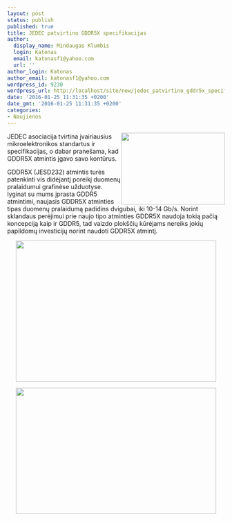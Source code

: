 ```yaml
---
layout: post
status: publish
published: true
title: JEDEC patvirtino GDDR5X specifikacijas
author:
  display_name: Mindaugas Klumbis
  login: Katonas
  email: katonasf1@yahoo.com
  url: ''
author_login: Katonas
author_email: katonasf1@yahoo.com
wordpress_id: 9230
wordpress_url: http://localhost/site/new/jedec_patvirtino_gddr5x_specifikacijas/
date: '2016-01-25 11:31:35 +0200'
date_gmt: '2016-01-25 11:31:35 +0200'
categories:
- Naujienos
---
```

<p>
	<a href="http://technews.lt/userfiles/GDDR5-specifications-1.jpg"><img alt="" src="http://technews.lt/userfiles/GDDR5-specifications-1.jpg" style="width: 240px; height: 166px; float: right;" /></a>JEDEC asociacija tvirtina įvairiausius mikroelektronikos standartus ir specifikacijas, o dabar prane&scaron;ama, kad GDDR5X atmintis įgavo savo kontūrus.</p>
<p>
	GDDR5X (JESD232) atmintis turės patenkinti vis didėjantį poreikį duomenų pralaidumui grafinėse užduotyse. lyginat su mums įprasta GDDR5 atmintimi, naujasis GDDR5X atminties tipas duomenų pralaidumą padidins dvigubai, iki 10-14 Gb/s. Norint sklandaus perėjimui prie naujo tipo atminties GDDR5X naudoja tokią pačią koncepciją kaip ir GDDR5, tad vaizdo plok&scaron;čių kūrėjams nereiks jokių papildomų investicijų norint naudoti GDDR5X atmintį.</p>
<p style="text-align: center;">
	<a href="http://technews.lt/userfiles/GDDR5-specifications-2.jpg"><img alt="" src="http://technews.lt/userfiles/GDDR5-specifications-2.jpg" style="width: 464px; height: 326px;" /></a></p>
<p style="text-align: center;">
	<a href="http://technews.lt/userfiles/GDDR5-specifications-3.jpg"><img alt="" src="http://technews.lt/userfiles/GDDR5-specifications-3.jpg" style="width: 464px; height: 291px;" /></a></p>
